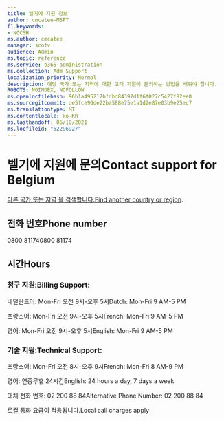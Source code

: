 ```yaml
---
title: 벨기에 지원 정보
author: cmcatee-MSFT
f1.keywords:
- NOCSH
ms.author: cmcatee
manager: scotv
audience: Admin
ms.topic: reference
ms.service: o365-administration
ms.collection: Adm_Support
localization_priority: Normal
description: 해당 국가 또는 지역에 대한 고객 지원에 문의하는 방법을 배워야 합니다.
ROBOTS: NOINDEX, NOFOLLOW
ms.openlocfilehash: 96b1a495217bfdbd84397d1f6f027c5427f82ee0
ms.sourcegitcommit: de5fce90de22ba588e75e1a1d2e87e03b9e25ec7
ms.translationtype: MT
ms.contentlocale: ko-KR
ms.lasthandoff: 05/10/2021
ms.locfileid: "52296927"
---
```

# <a name="contact-support-for-belgium"></a><span data-ttu-id="d065f-103">벨기에 지원에 문의</span><span class="sxs-lookup"><span data-stu-id="d065f-103">Contact support for Belgium</span></span>

<span data-ttu-id="d065f-104">[다른 국가 또는 지역 을 검색합니다.](../../business-video/get-help-support.md)</span><span class="sxs-lookup"><span data-stu-id="d065f-104">[Find another country or region](../../business-video/get-help-support.md).</span></span>

## <a name="phone-number"></a><span data-ttu-id="d065f-105">전화 번호</span><span class="sxs-lookup"><span data-stu-id="d065f-105">Phone number</span></span>
<span data-ttu-id="d065f-106">0800 81174</span><span class="sxs-lookup"><span data-stu-id="d065f-106">0800 81174</span></span>

## <a name="hours"></a><span data-ttu-id="d065f-107">시간</span><span class="sxs-lookup"><span data-stu-id="d065f-107">Hours</span></span>
### <a name="billing-support"></a><span data-ttu-id="d065f-108">청구 지원:</span><span class="sxs-lookup"><span data-stu-id="d065f-108">Billing Support:</span></span>

<span data-ttu-id="d065f-109">네덜란드어: Mon-Fri 오전 9시-오후 5시</span><span class="sxs-lookup"><span data-stu-id="d065f-109">Dutch: Mon-Fri 9 AM-5 PM</span></span>

<span data-ttu-id="d065f-110">프랑스어: Mon-Fri 오전 9시-오후 5시</span><span class="sxs-lookup"><span data-stu-id="d065f-110">French: Mon-Fri 9 AM-5 PM</span></span>

<span data-ttu-id="d065f-111">영어: Mon-Fri 오전 9시-오후 5시</span><span class="sxs-lookup"><span data-stu-id="d065f-111">English: Mon-Fri 9 AM-5 PM</span></span>

### <a name="technical-support"></a><span data-ttu-id="d065f-112">기술 지원:</span><span class="sxs-lookup"><span data-stu-id="d065f-112">Technical Support:</span></span>

<span data-ttu-id="d065f-113">프랑스어: Mon-Fri 오전 8시-오후 9시</span><span class="sxs-lookup"><span data-stu-id="d065f-113">French: Mon-Fri 8 AM-9 PM</span></span>

<span data-ttu-id="d065f-114">영어: 연중무휴 24시간</span><span class="sxs-lookup"><span data-stu-id="d065f-114">English: 24 hours a day, 7 days a week</span></span>

<span data-ttu-id="d065f-115">대체 전화 번호: 02 200 88 84</span><span class="sxs-lookup"><span data-stu-id="d065f-115">Alternative Phone Number: 02 200 88 84</span></span>

<span data-ttu-id="d065f-116">로컬 통화 요금이 적용됩니다.</span><span class="sxs-lookup"><span data-stu-id="d065f-116">Local call charges apply</span></span>
